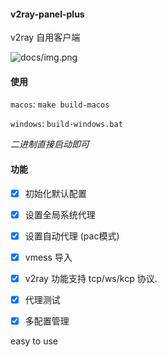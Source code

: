 #### v2ray-panel-plus 
v2ray 自用客户端

![docs/img.png](docs/img.png)

#### 使用

`macos`: `make build-macos`

`windows`: `build-windows.bat`

*二进制直接启动即可*

#### 功能

- [x] 初始化默认配置
- [x] 设置全局系统代理
- [x] 设置自动代理 (pac模式)
- [x] vmess 导入
- [x] v2ray 功能支持 tcp/ws/kcp 协议. 
- [x] 代理测试
- [x] 多配置管理


easy to use